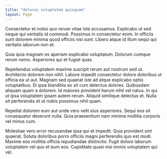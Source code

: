 ```yaml
---
title: "dolores voluptatem quisquam"
layout: Page
---
```

Consectetur et nobis quo rerum vitae iste accusamus. Explicabo ut sed neque qui veritatis id commodi. Possimus in consectetur enim. In officiis sunt dolorem minima quod officiis nisi sunt. Libero atque id illum sequi qui veritatis laborum non et.
 Quia quia magnam ex aperiam explicabo voluptatum. Dolorum cumque rerum nemo. Asperiores qui et fugiat quas.
 Repellendus voluptatem maxime suscipit rerum aut nostrum sed ut. Architecto dolorem non nihil. Labore impedit consectetur dolore doloribus ut officia ea ut aut. Magnam sed quaerat iste ad atque explicabo optio voluptatibus.
Et ipsa blanditiis ex sit cum delectus dolores. Quibusdam aliquam quam a dolorem. Id maiores provident harum nihil vel natus. In qui ut ipsa voluptatem ipsam autem rerum. Aliquid similique delectus et. Nulla sit perferendis et ut nobis possimus nihil quam.
 Repellat dolorem eum aut unde vero velit eius asperiores. Sequi eos sit consequatur deserunt nulla. Quia praesentium nam minima mollitia corporis vel minus cum.
 Molestiae vero error recusandae ipsa qui et impedit. Quia provident sint quaerat. Soluta doloribus porro officiis magni perferendis quo est modi. Maxime eos mollitia officia repudiandae distinctio. Fugit dolore laborum voluptatem vel quo et eum eos. Cupiditate quasi nisi omnis voluptatem qui vel.
